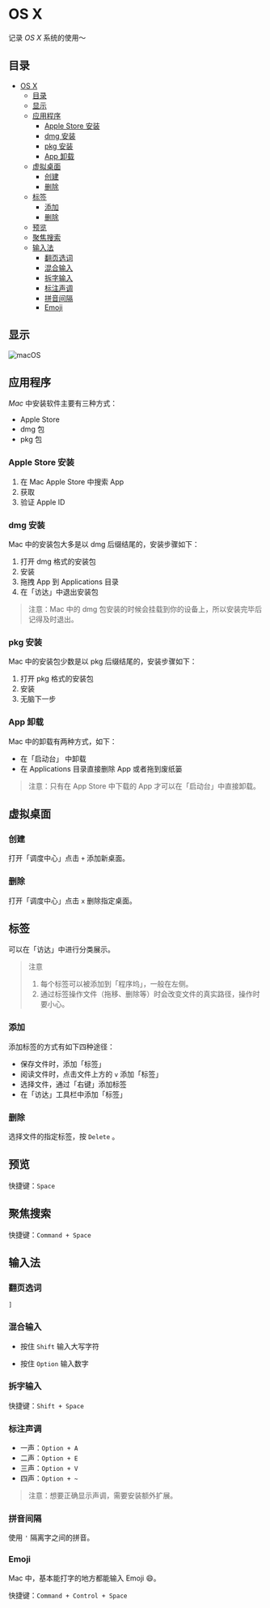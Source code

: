 # OS X

记录 *OS X* 系统的使用～

## 目录

   * [OS X](#os-x)
      * [目录](#目录)
      * [显示](#显示)
      * [应用程序](#应用程序)
         * [Apple Store 安装](#apple-store-安装)
         * [dmg 安装](#dmg-安装)
         * [pkg 安装](#pkg-安装)
         * [App 卸载](#app-卸载)
      * [虚拟桌面](#虚拟桌面)
         * [创建](#创建)
         * [删除](#删除)
      * [标签](#标签)
         * [添加](#添加)
         * [删除](#删除-1)
      * [预览](#预览)
      * [聚焦搜索](#聚焦搜索)
      * [输入法](#输入法)
         * [翻页选词](#翻页选词)
         * [混合输入](#混合输入)
         * [拆字输入](#拆字输入)
         * [标注声调](#标注声调)
         * [拼音间隔](#拼音间隔)
         * [Emoji](#emoji)

## 显示

![macOS](./images/mac.png)

## 应用程序

*Mac* 中安装软件主要有三种方式：

-   Apple Store
-   dmg 包
-   pkg 包

### Apple Store 安装

1.  在 Mac Apple Store 中搜索 App
2.  获取
3.  验证 Apple ID

### dmg 安装

Mac 中的安装包大多是以 dmg 后缀结尾的，安装步骤如下：

1.  打开 dmg 格式的安装包
2.  安装
3.  拖拽 App 到 Applications 目录
4.  在「访达」中退出安装包

>   注意：Mac 中的 dmg 包安装的时候会挂载到你的设备上，所以安装完毕后记得及时退出。

### pkg 安装

Mac 中的安装包少数是以 pkg 后缀结尾的，安装步骤如下：

1.  打开 pkg 格式的安装包
2.  安装
3.  无脑下一步

### App 卸载

Mac 中的卸载有两种方式，如下：

-   在「启动台」 中卸载
-   在 Applications 目录直接删除 App 或者拖到废纸篓

>   注意：只有在 App Store 中下载的 App 才可以在「启动台」中直接卸载。

## 虚拟桌面

### 创建

打开「调度中心」点击 `+` 添加新桌面。

### 删除

打开「调度中心」点击 `x` 删除指定桌面。

## 标签

可以在「访达」中进行分类展示。

> 注意
>
> 1. 每个标签可以被添加到「程序坞」，一般在左侧。
> 2. 通过标签操作文件（拖移、删除等）时会改变文件的真实路径，操作时要小心。

### 添加

添加标签的方式有如下四种途径：

-   保存文件时，添加「标签」
-   阅读文件时，点击文件上方的 `v` 添加「标签」
-   选择文件，通过「右键」添加标签
-   在「访达」工具栏中添加「标签」

### 删除

选择文件的指定标签，按 `Delete` 。

## 预览

快捷键：`Space`

## 聚焦搜索

快捷键：`Command + Space`

## 输入法

### 翻页选词

`]`

### 混合输入

-   按住 `Shift` 输入大写字符

-   按住 `Option` 输入数字

### 拆字输入

快捷键：`Shift + Space`

### 标注声调

-   一声：`Option + A`
-   二声：`Option + E`
-   三声：`Option + V`
-   四声：`Option + ~`

>   注意：想要正确显示声调，需要安装额外扩展。

### 拼音间隔

使用 `'` 隔离字之间的拼音。

### Emoji

Mac 中，基本能打字的地方都能输入 Emoji 😄。

快捷键：`Command + Control + Space`

